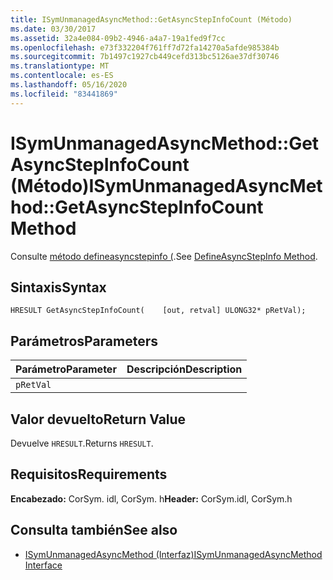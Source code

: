 ```yaml
---
title: ISymUnmanagedAsyncMethod::GetAsyncStepInfoCount (Método)
ms.date: 03/30/2017
ms.assetid: 32a4e084-09b2-4946-a4a7-19a1fed9f7cc
ms.openlocfilehash: e73f332204f761ff7d72fa14270a5afde985384b
ms.sourcegitcommit: 7b1497c1927cb449cefd313bc5126ae37df30746
ms.translationtype: MT
ms.contentlocale: es-ES
ms.lasthandoff: 05/16/2020
ms.locfileid: "83441869"
---
```

# <a name="isymunmanagedasyncmethodgetasyncstepinfocount-method"></a><span data-ttu-id="e6fcc-102">ISymUnmanagedAsyncMethod::GetAsyncStepInfoCount (Método)</span><span class="sxs-lookup"><span data-stu-id="e6fcc-102">ISymUnmanagedAsyncMethod::GetAsyncStepInfoCount Method</span></span>
<span data-ttu-id="e6fcc-103">Consulte [método defineasyncstepinfo (](isymunmanagedasyncmethodpropertieswriter-defineasyncstepinfo-method.md).</span><span class="sxs-lookup"><span data-stu-id="e6fcc-103">See [DefineAsyncStepInfo Method](isymunmanagedasyncmethodpropertieswriter-defineasyncstepinfo-method.md).</span></span>  
  
## <a name="syntax"></a><span data-ttu-id="e6fcc-104">Sintaxis</span><span class="sxs-lookup"><span data-stu-id="e6fcc-104">Syntax</span></span>  
  
```idl  
HRESULT GetAsyncStepInfoCount(    [out, retval] ULONG32* pRetVal);  
```  
  
## <a name="parameters"></a><span data-ttu-id="e6fcc-105">Parámetros</span><span class="sxs-lookup"><span data-stu-id="e6fcc-105">Parameters</span></span>  
  
|<span data-ttu-id="e6fcc-106">Parámetro</span><span class="sxs-lookup"><span data-stu-id="e6fcc-106">Parameter</span></span>|<span data-ttu-id="e6fcc-107">Descripción</span><span class="sxs-lookup"><span data-stu-id="e6fcc-107">Description</span></span>|  
|---------------|-----------------|  
|`pRetVal`||  
  
## <a name="return-value"></a><span data-ttu-id="e6fcc-108">Valor devuelto</span><span class="sxs-lookup"><span data-stu-id="e6fcc-108">Return Value</span></span>  
 <span data-ttu-id="e6fcc-109">Devuelve `HRESULT`.</span><span class="sxs-lookup"><span data-stu-id="e6fcc-109">Returns `HRESULT`.</span></span>  
  
## <a name="requirements"></a><span data-ttu-id="e6fcc-110">Requisitos</span><span class="sxs-lookup"><span data-stu-id="e6fcc-110">Requirements</span></span>  
 <span data-ttu-id="e6fcc-111">**Encabezado:** CorSym. idl, CorSym. h</span><span class="sxs-lookup"><span data-stu-id="e6fcc-111">**Header:** CorSym.idl, CorSym.h</span></span>  
  
## <a name="see-also"></a><span data-ttu-id="e6fcc-112">Consulta también</span><span class="sxs-lookup"><span data-stu-id="e6fcc-112">See also</span></span>

- [<span data-ttu-id="e6fcc-113">ISymUnmanagedAsyncMethod (Interfaz)</span><span class="sxs-lookup"><span data-stu-id="e6fcc-113">ISymUnmanagedAsyncMethod Interface</span></span>](isymunmanagedasyncmethod-interface.md)
